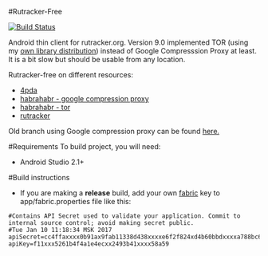#Rutracker-Free

[![Build Status](https://travis-ci.org/jehy/rutracker-free.svg?branch=master)](https://travis-ci.org/jehy/rutracker-free)

Android thin client for rutracker.org.
Version 9.0 implemented TOR
(using my [own library distribution](https://github.com/jehy/Tor-Onion-Proxy-Library))
instead of Google Compresssion Proxy at least.
It is a bit slow but should be usable from any location.

Rutracker-free on different resources:

* [4pda](http://4pda.ru/forum/index.php?showtopic=733085)
* [habrahabr - google compression proxy](https://habrahabr.ru/post/279267/)
* [habrahabr - tor](https://habrahabr.ru/post/313030/)
* [rutracker](http://rutracker.org/forum/viewtopic.php?t=5191131)

Old branch using Google compression proxy can be found
 [here.](https://github.com/jehy/rutracker-free/tree/old/GCP)

#Requirements
To build project, you will need:
* Android Studio 2.1+

#Build instructions
* If you are making a **release** build, add your own [fabric](https://fabric.io)
key to app/fabric.properties file like this:
```
#Contains API Secret used to validate your application. Commit to internal source control; avoid making secret public.
#Tue Jan 10 11:18:34 MSK 2017
apiSecret=cc4ffaxxxx0b91ax9fab11338d438xxxxe6f2f824xd4b60bbdxxxxa788bc629
apiKey=f11xxx5261b4f4a1e4ecxx2493b41xxxx58a59
```
